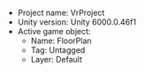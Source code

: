 <!-- UNITY CODE ASSIST INSTRUCTIONS START -->
- Project name: VrProject
- Unity version: Unity 6000.0.46f1
- Active game object:
  - Name: FloorPlan
  - Tag: Untagged
  - Layer: Default
<!-- UNITY CODE ASSIST INSTRUCTIONS END -->